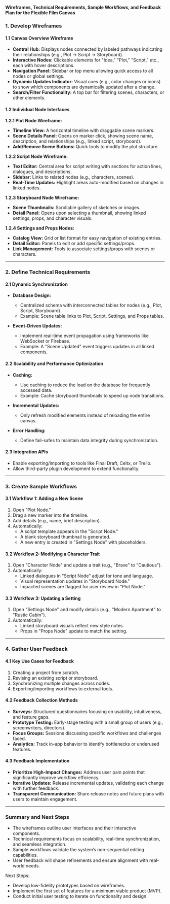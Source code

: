 **Wireframes, Technical Requirements, Sample Workflows, and Feedback Plan for the Flexible Film Canvas**

### 1. Develop Wireframes

#### 1.1 Canvas Overview Wireframe
- **Central Hub:** Displays nodes connected by labeled pathways indicating their relationships (e.g., Plot -> Script -> Storyboard).
- **Interactive Nodes:** Clickable elements for "Idea," "Plot," "Script," etc., each with hover descriptions.
- **Navigation Panel:** Sidebar or top menu allowing quick access to all nodes or global settings.
- **Dynamic Updates Indicator:** Visual cues (e.g., color changes or icons) to show which components are dynamically updated after a change.
- **Search/Filter Functionality:** A top bar for filtering scenes, characters, or other elements.

#### 1.2 Individual Node Interfaces

**1.2.1 Plot Node Wireframe:**
- **Timeline View:** A horizontal timeline with draggable scene markers.
- **Scene Details Panel:** Opens on marker click, showing scene name, description, and relationships (e.g., linked script, storyboard).
- **Add/Remove Scene Buttons:** Quick tools to modify the plot structure.

**1.2.2 Script Node Wireframe:**
- **Text Editor:** Central area for script writing with sections for action lines, dialogues, and descriptions.
- **Sidebar:** Links to related nodes (e.g., characters, scenes).
- **Real-Time Updates:** Highlight areas auto-modified based on changes in linked nodes.

**1.2.3 Storyboard Node Wireframe:**
- **Scene Thumbnails:** Scrollable gallery of sketches or images.
- **Detail Panel:** Opens upon selecting a thumbnail, showing linked settings, props, and character visuals.

**1.2.4 Settings and Props Nodes:**
- **Catalog View:** Grid or list format for easy navigation of existing entries.
- **Detail Editor:** Panels to edit or add specific settings/props.
- **Link Management:** Tools to associate settings/props with scenes or characters.

---

### 2. Define Technical Requirements

#### 2.1 Dynamic Synchronization
- **Database Design:**
  - Centralized schema with interconnected tables for nodes (e.g., Plot, Script, Storyboard).
  - Example: Scene table links to Plot, Script, Settings, and Props tables.

- **Event-Driven Updates:**
  - Implement real-time event propagation using frameworks like WebSocket or Firebase.
  - Example: A "Scene Updated" event triggers updates in all linked components.

#### 2.2 Scalability and Performance Optimization
- **Caching:**
  - Use caching to reduce the load on the database for frequently accessed data.
  - Example: Cache storyboard thumbnails to speed up node transitions.

- **Incremental Updates:**
  - Only refresh modified elements instead of reloading the entire canvas.

- **Error Handling:**
  - Define fail-safes to maintain data integrity during synchronization.

#### 2.3 Integration APIs
- Enable exporting/importing to tools like Final Draft, Celtx, or Trello.
- Allow third-party plugin development to extend functionality.

---

### 3. Create Sample Workflows

#### 3.1 Workflow 1: Adding a New Scene
1. Open "Plot Node."
2. Drag a new marker into the timeline.
3. Add details (e.g., name, brief description).
4. Automatically:
   - A script template appears in the "Script Node."
   - A blank storyboard thumbnail is generated.
   - A new entry is created in "Settings Node" with placeholders.

#### 3.2 Workflow 2: Modifying a Character Trait
1. Open "Character Node" and update a trait (e.g., "Brave" to "Cautious").
2. Automatically:
   - Linked dialogues in "Script Node" adjust for tone and language.
   - Visual representation updates in "Storyboard Node."
   - Impacted scenes are flagged for user review in "Plot Node."

#### 3.3 Workflow 3: Updating a Setting
1. Open "Settings Node" and modify details (e.g., "Modern Apartment" to "Rustic Cabin").
2. Automatically:
   - Linked storyboard visuals reflect new style notes.
   - Props in "Props Node" update to match the setting.

---

### 4. Gather User Feedback

#### 4.1 Key Use Cases for Feedback
1. Creating a project from scratch.
2. Revising an existing script or storyboard.
3. Synchronizing multiple changes across nodes.
4. Exporting/importing workflows to external tools.

#### 4.2 Feedback Collection Methods
- **Surveys:** Structured questionnaires focusing on usability, intuitiveness, and feature gaps.
- **Prototype Testing:** Early-stage testing with a small group of users (e.g., screenwriters, directors).
- **Focus Groups:** Sessions discussing specific workflows and challenges faced.
- **Analytics:** Track in-app behavior to identify bottlenecks or underused features.

#### 4.3 Feedback Implementation
- **Prioritize High-Impact Changes:** Address user pain points that significantly improve workflow efficiency.
- **Iterative Updates:** Release incremental updates, validating each change with further feedback.
- **Transparent Communication:** Share release notes and future plans with users to maintain engagement.

---

### Summary and Next Steps
- The wireframes outline user interfaces and their interactive components.
- Technical requirements focus on scalability, real-time synchronization, and seamless integration.
- Sample workflows validate the system’s non-sequential editing capabilities.
- User feedback will shape refinements and ensure alignment with real-world needs.

Next Steps:
- Develop low-fidelity prototypes based on wireframes.
- Implement the first set of features for a minimum viable product (MVP).
- Conduct initial user testing to iterate on functionality and design.

